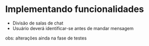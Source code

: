 # Implementando funcionalidades
- Divisão de salas de chat
- Usuário deverá identificar-se antes de mandar mensagem 

obs: alterações ainda na fase de testes
